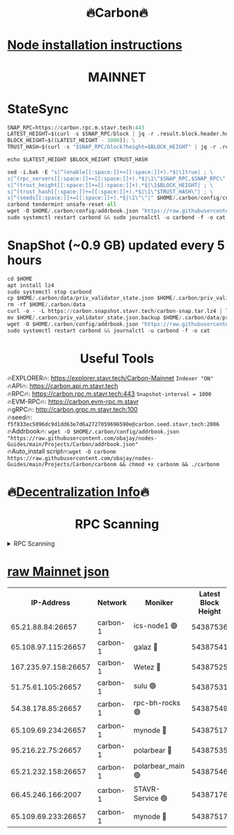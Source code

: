 <h1 align="center"> 🔥Carbon🔥</h1>

[Node installation instructions](https://github.com/obajay/nodes-Guides/tree/main/Projects/Carbon)
=
<h1 align="center"> MAINNET</h1>

# StateSync
```python
SNAP_RPC=https://carbon.rpc.m.stavr.tech:443
LATEST_HEIGHT=$(curl -s $SNAP_RPC/block | jq -r .result.block.header.height); \
BLOCK_HEIGHT=$((LATEST_HEIGHT - 1000)); \
TRUST_HASH=$(curl -s "$SNAP_RPC/block?height=$BLOCK_HEIGHT" | jq -r .result.block_id.hash)

echo $LATEST_HEIGHT $BLOCK_HEIGHT $TRUST_HASH

sed -i.bak -E "s|^(enable[[:space:]]+=[[:space:]]+).*$|\1true| ; \
s|^(rpc_servers[[:space:]]+=[[:space:]]+).*$|\1\"$SNAP_RPC,$SNAP_RPC\"| ; \
s|^(trust_height[[:space:]]+=[[:space:]]+).*$|\1$BLOCK_HEIGHT| ; \
s|^(trust_hash[[:space:]]+=[[:space:]]+).*$|\1\"$TRUST_HASH\"| ; \
s|^(seeds[[:space:]]+=[[:space:]]+).*$|\1\"\"|" $HOME/.carbon/config/config.toml
carbond tendermint unsafe-reset-all
wget -O $HOME/.carbon/config/addrbook.json "https://raw.githubusercontent.com/obajay/nodes-Guides/main/Projects/Carbon/addrbook.json"
sudo systemctl restart carbond && sudo journalctl -u carbond -f -o cat
```
# SnapShot (~0.9 GB) updated every 5 hours
```python
cd $HOME
apt install lz4
sudo systemctl stop carbond
cp $HOME/.carbon/data/priv_validator_state.json $HOME/.carbon/priv_validator_state.json.backup
rm -rf $HOME/.carbon/data
curl -o - -L https://carbon.snapshot.stavr.tech/carbon-snap.tar.lz4 | lz4 -c -d - | tar -x -C $HOME/.carbon --strip-components 2
mv $HOME/.carbon/priv_validator_state.json.backup $HOME/.carbon/data/priv_validator_state.json
wget -O $HOME/.carbon/config/addrbook.json "https://raw.githubusercontent.com/obajay/nodes-Guides/main/Projects/Carbon/addrbook.json"
sudo systemctl restart carbond && journalctl -u carbond -f -o cat
```

 <h1 align="center"> Useful Tools</h1>

🔥EXPLORER🔥:     https://explorer.stavr.tech/Carbon-Mainnet        `Indexer "ON"` \
🔥API🔥:          https://carbon.api.m.stavr.tech \
🔥RPC🔥:          https://carbon.rpc.m.stavr.tech:443              `Snapshot-interval = 1000` \
🔥EVM-RPC🔥:      https://carbon.evm-rpc.m.stavr \
🔥gRPC🔥:         http://carbon.grpc.m.stavr.tech:100 \
🔥seed🔥:      `f5f833ec5096dc9d1dd63e7d6a2727059696590e@carbon.seed.stavr.tech:2006` \
🔥Addrbook🔥:  `wget -O $HOME/.carbon/config/addrbook.json "https://raw.githubusercontent.com/obajay/nodes-Guides/main/Projects/Carbon/addrbook.json"` \
🔥Auto_install script🔥:`wget -O carbonm https://raw.githubusercontent.com/obajay/nodes-Guides/main/Projects/Carbon/carbonm && chmod +x carbonm && ./carbonm`

🔥[Decentralization Info](https://github.com/obajay/StateSync-snapshots/tree/main/Projects/Carbon/Decentralization)🔥
=
<h1 align="center"> RPC Scanning</h1>

<details>
<summary>RPC Scanning</summary>

<h2 align="center"> We scan nodes in real time every 4 hours. And we provide the final result of RPC endpoints.
We cannot influence the operation of these nodes in any way. </h2>


```python
If Voting Power is higher than 0 --> then the Node is a validator of the network and may be subject to attack and be a potential threat to the chain.
```
```python
We marked such validators with a red symbol
```

</details>

[raw Mainnet json](https://rpc-check.carbonm.stavr.tech/carbonm/rpc-carbonm-result.json)
=


<table><tr><th>IP-Address</th><th>Network</th><th>Moniker</th><th>Latest Block Height</th><th>Earliest Block Height</th><th>Catching Up</th><th>Tx Index</th><th>Voting Power</th><th>Scan Time</th></tr><tr><td>65.21.88.84:26657</td><td>carbon-1</td><td>ics-node1 🟢</td><td>54387536</td><td>21164241</td><td>False</td><td>off</td><td>0</td><td>2024-03-02T20:37:58.602709275UTC</td></tr><tr><td>65.108.97.115:26657</td><td>carbon-1</td><td>galaz 🔴</td><td>54387541</td><td>47374001</td><td>False</td><td>on</td><td>10467632936</td><td>2024-03-02T20:38:11.123131326UTC</td></tr><tr><td>167.235.97.158:26657</td><td>carbon-1</td><td>Wetez 🔴</td><td>54387525</td><td>48067570</td><td>False</td><td>on</td><td>1358645470</td><td>2024-03-02T20:37:38.838945636UTC</td></tr><tr><td>51.75.61.105:26657</td><td>carbon-1</td><td>sulu 🟢</td><td>54387531</td><td>48742001</td><td>False</td><td>off</td><td>0</td><td>2024-03-02T20:37:49.868434585UTC</td></tr><tr><td>54.38.178.85:26657</td><td>carbon-1</td><td>rpc-bh-rocks 🟢</td><td>54387549</td><td>53130001</td><td>False</td><td>on</td><td>0</td><td>2024-03-02T20:38:25.941987225UTC</td></tr><tr><td>65.109.69.234:26657</td><td>carbon-1</td><td>mynode 🔴</td><td>54387517</td><td>53160001</td><td>False</td><td>off</td><td>12983996998</td><td>2024-03-02T20:37:24.110419528UTC</td></tr><tr><td>95.216.22.75:26657</td><td>carbon-1</td><td>polarbear 🔴</td><td>54387535</td><td>54283001</td><td>False</td><td>on</td><td>10238306278</td><td>2024-03-02T20:37:56.273071618UTC</td></tr><tr><td>65.21.232.158:26657</td><td>carbon-1</td><td>polarbear_main 🟢</td><td>54387546</td><td>54286001</td><td>False</td><td>off</td><td>0</td><td>2024-03-02T20:38:19.570245565UTC</td></tr><tr><td>66.45.246.166:2007</td><td>carbon-1</td><td>STAVR-Service 🟢</td><td>54387176</td><td>54378001</td><td>False</td><td>on</td><td>0</td><td>2024-03-02T20:37:47.510790511UTC</td></tr><tr><td>65.109.69.233:26657</td><td>carbon-1</td><td>mynode 🔴</td><td>54387517</td><td>54380001</td><td>False</td><td>off</td><td>9309281134</td><td>2024-03-02T20:37:23.796690509UTC</td></tr></table>
